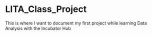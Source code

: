 # LITA_Class_Project
This is where I want to document my first project while learning Data Analysis with the Incubator Hub
